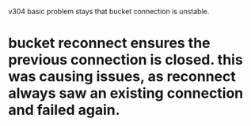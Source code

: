 
v304
basic problem stays that bucket connection is unstable.
# bucket reconnect ensures the previous connection is closed. this was causing issues, as reconnect always saw an existing connection and failed again.
